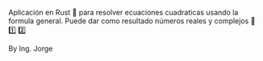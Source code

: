 Aplicación en Rust 🦀 para resolver ecuaciones cuadraticas usando la formula general. Puede dar como resultado números reales y complejos 🔢 1️⃣ 2️⃣

By Ing. Jorge
